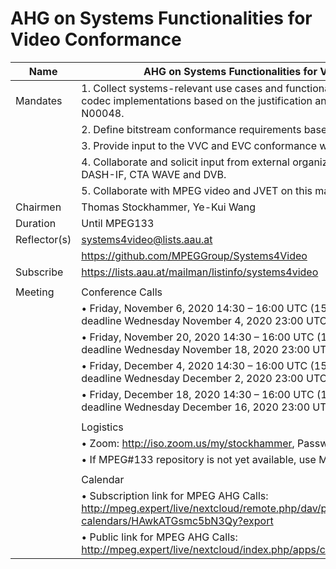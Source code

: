 # AHG on Systems Functionalities for Video Conformance

| Name         | AHG on Systems Functionalities for Video Conformance                                                                                                                          |
|--------------|-------------------------------------------------------------------------------------------------------------------------------------------------------------------------------|
| Mandates     | 1. Collect systems-relevant use cases and functionalities that need support in video codec implementations based on the justification and background in document WG3 N00048.  |
|              | 2. Define bitstream conformance requirements based on these functionalities                                                                                                   |
|              | 3. Provide input to the VVC and EVC conformance work                                                                                                                          |
|              | 4. Collaborate and solicit input from external organizations, in particular including DASH-IF, CTA WAVE and DVB.                                                              |
|              | 5. Collaborate with MPEG video and JVET on this matter                                                                                                                        |
| Chairmen     | Thomas Stockhammer, Ye-Kui Wang                                                                                                                                               |
| Duration     | Until MPEG133                                                                                                                                                                 |
| Reflector(s) | systems4video@lists.aau.at                                                                                                                                                    |
|              | https://github.com/MPEGGroup/Systems4Video                                                                                                                                    |
| Subscribe    | https://lists.aau.at/mailman/listinfo/systems4video                                                                                                                           |
|              |                                                                                                                                                                               |
| Meeting      | Conference Calls                                                                                                                                                              |
|              | • Friday, November 6, 2020 14:30 – 16:00 UTC (15:30 – 17:00 CET), submission deadline Wednesday November 4, 2020 23:00 UTC.                                                   |
|              | • Friday, November 20, 2020 14:30 – 16:00 UTC (15:30 – 17:00 CET), submission deadline Wednesday November 18, 2020 23:00 UTC.                                                 |
|              | • Friday, December 4, 2020 14:30 – 16:00 UTC (15:30 – 17:00 CET), submission deadline Wednesday December 2, 2020 23:00 UTC.                                                   |
|              | • Friday, December 18, 2020 14:30 – 16:00 UTC (15:30 – 17:00 CET), submission deadline Wednesday December 16, 2020 23:00 UTC.                                                 |
|              |                                                                                                                                                                               |
|              | Logistics                                                                                                                                                                     |
|              | • Zoom: http://iso.zoom.us/my/stockhammer, Passwd the one from MPEG#132                                                                                                       |
|              | • If MPEG#133 repository is not yet available, use MPEG#132 repository.                                                                                                       |
|              |                                                                                                                                                                               |
|              | Calendar                                                                                                                                                                      |
|              | • Subscription link for MPEG AHG Calls: http://mpeg.expert/live/nextcloud/remote.php/dav/public-calendars/HAwkATGsmc5bN3Qy?export                                             |
|              | • Public link for MPEG AHG Calls: http://mpeg.expert/live/nextcloud/index.php/apps/calendar/p/HAwkATGsmc5bN3Qy                                                                |
